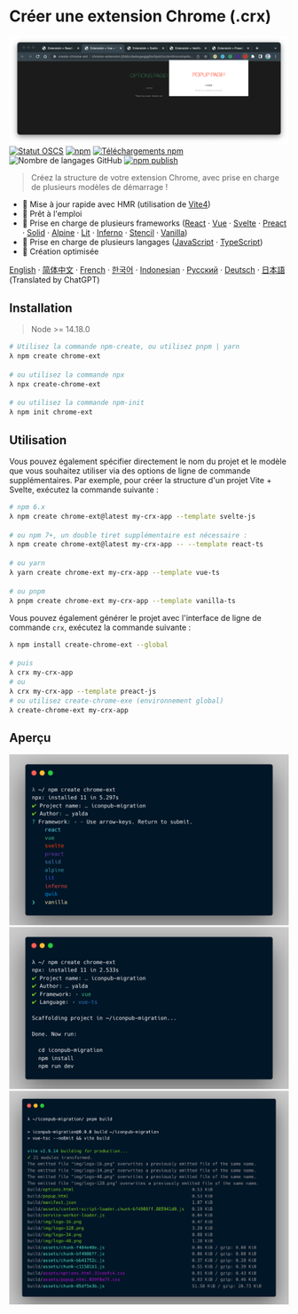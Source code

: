 # Créer une extension Chrome (.crx)

![Aperçu crx](./img/crx-preview.png)
[![Statut OSCS](https://www.oscs1024.com/platform/badge/guocaoyi/create-chrome-ext.svg?size=small)](https://www.oscs1024.com/project/guocaoyi/create-chrome-ext?ref=badge_small)
[![npm](https://img.shields.io/npm/v/create-chrome-ext?logo=npm)](https://www.npmjs.com/package/create-chrome-ext)
[![Téléchargements npm](https://img.shields.io/npm/dw/create-chrome-ext)](https://www.npmjs.com/package/create-chrome-ext)
![Nombre de langages GitHub](https://img.shields.io/github/languages/count/guocaoyi/create-chrome-ext)
[![npm publish](https://github.com/guocaoyi/create-chrome-ext/actions/workflows/npm-publish.yml/badge.svg)](https://github.com/guocaoyi/create-chrome-ext/actions/workflows/npm-publish.yml)

> Créez la structure de votre extension Chrome, avec prise en charge de plusieurs modèles de démarrage !

- 🚀 Mise à jour rapide avec HMR (utilisation de [Vite4](https://vitejs.dev))
- 🥡 Prêt à l'emploi
- 🌈 Prise en charge de plusieurs frameworks ([React](https://reactjs.org) · [Vue](https://vuejs.org) · [Svelte](https://svelte.dev) · [Preact](https://preactjs.com) · [Solid](https://www.solidjs.com) · [Alpine](https://alpinejs.dev) · [Lit](https://lit.dev) · [Inferno](https://www.infernojs.org) · [Stencil](https://stenciljs.com) · [Vanilla](http://vanilla-js.com))
- 🥢 Prise en charge de plusieurs langages ([JavaScript](https://www.javascript.com/) · [TypeScript](https://www.typescriptlang.org/))
- 🧶 Création optimisée

[English](../README.md) · [简体中文](./README.zh-CN.md) · [French](./README.fr-FR.md) · [한국어](./README.ko-KR.md) · [Indonesian](./README.id-ID.md) · [Русский](./README.ru-RU.md) · [Deutsch](./README.de-DE.md) · [日本語](./README.ja-JP.md) (Translated by ChatGPT)

## Installation

> Node >= 14.18.0

```bash
# Utilisez la commande npm-create, ou utilisez pnpm | yarn
λ npm create chrome-ext

# ou utilisez la commande npx
λ npx create-chrome-ext

# ou utilisez la commande npm-init
λ npm init chrome-ext
```

## Utilisation

Vous pouvez également spécifier directement le nom du projet et le modèle que vous souhaitez utiliser via des options de ligne de commande supplémentaires. Par exemple, pour créer la structure d'un projet Vite + Svelte, exécutez la commande suivante :

```bash
# npm 6.x
λ npm create chrome-ext@latest my-crx-app --template svelte-js

# ou npm 7+, un double tiret supplémentaire est nécessaire :
λ npm create chrome-ext@latest my-crx-app -- --template react-ts

# ou yarn
λ yarn create chrome-ext my-crx-app --template vue-ts

# ou pnpm
λ pnpm create chrome-ext my-crx-app --template vanilla-ts
```

Vous pouvez également générer le projet avec l'interface de ligne de commande `crx`, exécutez la commande suivante :

```bash
λ npm install create-chrome-ext --global

# puis
λ crx my-crx-app
# ou
λ crx my-crx-app --template preact-js
# ou utilisez create-chrome-exe (environnement global)
λ create-chrome-ext my-crx-app
```

## Aperçu

![Exécution de crx](./img/crx-run.png)
![Installation de crx](./img/crx-install.png)
![Création de crx](./img/crx-build.png)
